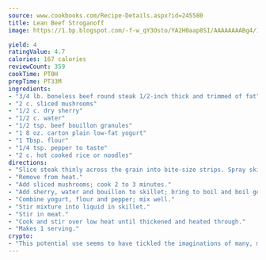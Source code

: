 ```yaml
---
source: www.cookbooks.com/Recipe-Details.aspx?id=245580
title: Lean Beef Stroganoff
image: https://1.bp.blogspot.com/-f-w_qY3Osto/YA2H0aap8SI/AAAAAAAABg4/17myAO5s9b8JksYvWDXpYkaDlcY0g6k_gCLcBGAsYHQ/s296/3.png

yield: 4
ratingValue: 4.7
calories: 167 calories
reviewCount: 359
cookTime: PT0H
prepTime: PT33M
ingredients:
- "3/4 lb. boneless beef round steak 1/2-inch thick and trimmed of fat"
- "2 c. sliced mushrooms"
- "1/2 c. dry sherry"
- "1/2 c. water"
- "1/2 tsp. beef bouillon granules"
- "1 8 oz. carton plain low-fat yogurt"
- "1 Tbsp. flour"
- "1/4 tsp. pepper to taste"
- "2 c. hot cooked rice or noodles"
directions:
- "Slice steak thinly across the grain into bite-size strips. Spray skillet with nonstick coating and brown meat for 2 to 4 minutes."
- "Remove from heat."
- "Add sliced mushrooms; cook 2 to 3 minutes."
- "Add sherry, water and bouillon to skillet; bring to boil and boil gently 3 minutes or until liquid is reduced."
- "Combine yogurt, flour and pepper; mix well."
- "Stir mixture into liquid in skillet."
- "Stir in meat."
- "Cook and stir over low heat until thickened and heated through."
- "Makes 1 serving."
crypto:
- "This potential use seems to have tickled the imaginations of many, many bitcoin fanciers."
---
```

